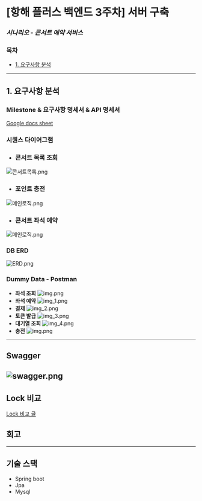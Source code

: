 # [항해 플러스 백엔드 3주차] 서버 구축
### *시나리오 - 콘서트 예약 서비스*


### 목차

- [1. 요구사항 분석](##one)


---
<h2 id="one">1. 요구사항 분석</h2>

### Milestone & 요구사항 명세서 & API 명세서
[Google docs sheet ](https://docs.google.com/spreadsheets/d/1ARL1ZxmE_i0E6gUUF7H9PmBAEcioJcwOfM0VhmNDJx4/edit?gid=1675988926#gid=1675988926)

### 시퀀스 다이어그램
- ### 콘서트 목록 조회
![콘서트목록.png](docs/image/selectConcert.png)
- ### 포인트 충전
![메인로직.png](docs/image/chargePoint.png)
- ### 콘서트 좌석 예약 
![메인로직.png](docs/image/mainLogic.png)

### DB ERD
![ERD.png](docs/image/dbErd.png)

### Dummy Data - Postman
- **좌석 조회**
![img.png](docs/image/seat_result.png)
- **좌석 예약**
![img_1.png](docs/image/reservation_result.png)
- **결제**
![img_2.png](docs/image/payment_result.png)
- **토큰 발급**
![img_3.png](docs/image/token_result.png)
- **대기열 조회**
![img_4.png](docs/image/check_result.png)
- **충전**
![img.png](docs/image/charge_result.png)
---
## Swagger
![swagger.png](docs/image/swagger.png)
---
## Lock 비교
[Lock 비교 글](https://feel2.tistory.com/100)

## 회고

---
## 기술 스택
- Spring boot
- Jpa
- Mysql
